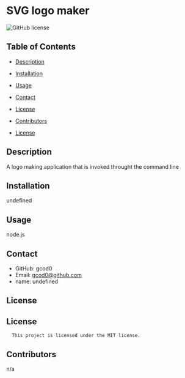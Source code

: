 # SVG logo maker
  ![GitHub license](https://img.shields.io/badge/license-MIT-blue.svg)
  ## Table of Contents
  * [Description](#description)
  * [Installation](#installation)
  * [Usage](#usage)
  * [Contact](#contact)
  * [License](#license)
  * [Contributors](#contributors)

* [License](#license)

## Description
A logo making application that is invoked throught the command line
## Installation
undefined
## Usage
node.js
## Contact
* GitHub: gcod0
* Email: gcod0@github.com
* name: undefined
## License
## License
      This project is licensed under the MIT license.
## Contributors
n/a


  

